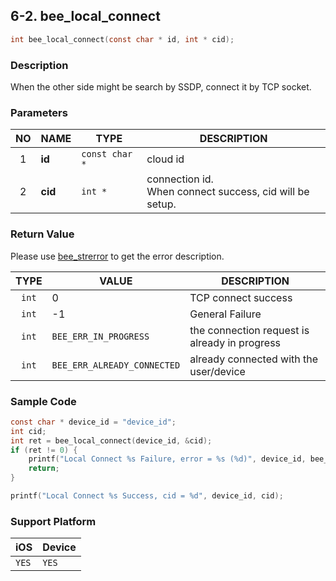 ## 6-2. bee_local_connect

```c
int bee_local_connect(const char * id, int * cid);
```

### Description

When the other side might be search by SSDP, connect it by TCP socket.

### Parameters

| NO | NAME | TYPE | DESCRIPTION |
| :---: | --- | --- | --- |
| 1 | **id** | `const char *` | cloud id |
| 2 | **cid** | `int *` | connection id.<br> When connect success, cid will be setup. |

### Return Value

Please use [bee_strerror](../03_Information/3.5_bee_strerror.md) to get the error description.

| TYPE | VALUE | DESCRIPTION |
| :---: | --- | --- |
| `int` | 0 | TCP connect success |
| `int` | -1 | General Failure |
| `int` | `BEE_ERR_IN_PROGRESS` | the connection request is already in progress |
| `int` | `BEE_ERR_ALREADY_CONNECTED` | already connected with the user/device |

### Sample Code

```c
const char * device_id = "device_id";
int cid;
int ret = bee_local_connect(device_id, &cid);
if (ret != 0) {
    printf("Local Connect %s Failure, error = %s (%d)", device_id, bee_strerror(ret), ret);
    return;
}

printf("Local Connect %s Success, cid = %d", device_id, cid);
```

### Support Platform

| iOS | Device |
| --- | --- |
| `YES` | `YES` |

